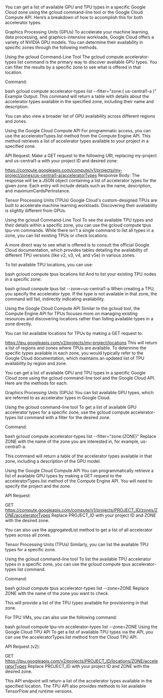 You can get a list of available GPU and TPU types in a specific Google Cloud zone using the gcloud command-line tool or the Google Cloud Compute API. Here’s a breakdown of how to accomplish this for both accelerator types.

Graphics Processing Units (GPUs) To accelerate your machine learning, data processing, and graphics-intensive workloads, Google Cloud offers a variety of NVIDIA GPU models. You can determine their availability in specific zones through the following methods.

Using the gcloud Command-Line Tool The gcloud compute accelerator-types list command is the primary way to discover available GPU types. You can filter the results by a specific zone to see what is offered in that location.

Command:

bash gcloud compute accelerator-types list --filter="zone:( us-central1-a )" Example Output: This command will return a table with details about the accelerator types available in the specified zone, including their name and description.

You can also view a broader list of GPU availability across different regions and zones.

Using the Google Cloud Compute API For programmatic access, you can use the acceleratorTypes.list method from the Compute Engine API. This method retrieves a list of accelerator types available to your project in a specified zone.

API Request: Make a GET request to the following URI, replacing my-project and us-central1-a with your project ID and desired zone:

https://compute.googleapis.com/compute/v1/projects/my-project/zones/us-central1-a/acceleratorTypes Response Body: The response will be a JSON object containing a list of accelerator types for the given zone. Each entry will include details such as the name, description, and maximumCardsPerInstance.

Tensor Processing Units (TPUs) Google Cloud's custom-designed TPUs are built to accelerate machine learning workloads. Discovering their availability is slightly different from GPUs.

Using the gcloud Command-Line Tool To see the available TPU types and their details within a specific zone, you can use the gcloud compute tpus tpu-vm commands. While there isn't a single command to list all types in a zone, you can list existing TPUs or check locations.

A more direct way to see what is offered is to consult the official Google Cloud documentation, which provides tables detailing the availability of different TPU versions (like v2, v3, v4, and v5e) in various zones.

To list available TPU locations, you can use:

bash gcloud compute tpus locations list And to list your existing TPU nodes in a specific zone:

bash gcloud compute tpus list --zone=us-central1-a When creating a TPU, you specify the accelerator type. If the type is not available in that zone, the command will fail, indirectly indicating availability.

Using the Google Cloud Compute API Similar to the gcloud tool, the Compute Engine API for TPUs focuses more on managing existing resources and discovering locations rather than listing available types in a zone directly.

You can list available locations for TPUs by making a GET request to:

https://tpu.googleapis.com/v2/projects/my-project/locations This will return a list of regions and zones where TPUs are available. To determine the specific types available in each zone, you would typically refer to the Google Cloud documentation, which maintains an updated list of TPU availability by region and zone.

You can get a list of available GPU and TPU types in a specific Google Cloud zone using the gcloud command-line tool and the Google Cloud API. Here are the methods for each:

Graphics Processing Units (GPUs) You can list available GPU types, which are referred to as accelerator types in Google Cloud.

Using the gcloud command-line tool To get a list of available GPU accelerator types for a specific zone, use the gcloud compute accelerator-types list command with a filter for the desired zone.

Command:

bash gcloud compute accelerator-types list --filter="zone:(ZONE)" Replace ZONE with the name of the zone you are interested in, for example, us-central1-a.

This command will return a table of the accelerator types available in that zone, including a description of the GPU model.

Using the Google Cloud Compute API You can programmatically retrieve a list of available GPU types by making a GET request to the acceleratorTypes.list method of the Compute Engine API. You will need to specify the project and the zone.

API Request:

GET https://compute.googleapis.com/compute/v1/projects/PROJECT_ID/zones/ZONE/acceleratorTypes Replace PROJECT_ID with your project ID and ZONE with the desired zone.

You can also use the aggregatedList method to get a list of all accelerator types across all zones.

Tensor Processing Units (TPUs) Similarly, you can list the available TPU types for a specific zone.

Using the gcloud command-line tool To list the available TPU accelerator types in a specific zone, you can use the gcloud compute tpus accelerator-types list command.

Command:

bash gcloud compute tpus accelerator-types list --zone=ZONE Replace ZONE with the name of the zone you want to check.

This will provide a list of the TPU types available for provisioning in that zone.

For TPU VMs, you can also use the following command:

bash gcloud compute tpu-vm accelerator-types list --zone=ZONE Using the Google Cloud TPU API To get a list of available TPU types via the API, you can use the acceleratorTypes.list method from the Cloud TPU API.

API Request (v2):

GET https://tpu.googleapis.com/v2/projects/PROJECT_ID/locations/ZONE/acceleratorTypes Replace PROJECT_ID with your project ID and ZONE with the desired zone.

This API endpoint will return a list of the accelerator types available in the specified location. The TPU API also provides methods to list available TensorFlow and runtime versions.
